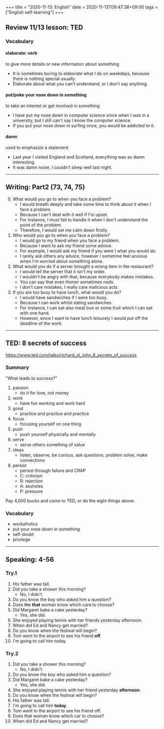 +++
title =  "2020-11-13: English"
date = 2020-11-13T09:47:38+09:00
tags = ["English self-learning"]
+++

## Review 11/13 lesson: TED

### Vocabulary

#### elaborate: verb
to give more details or new information about something

* It is sometimes boring to elaborate what I do on weekdays, because there is nothing special usually.
* Elaborate about what you can't understand, or I don't say anything.

#### put/poke your nose down in something
to take an interest or get involved in something

* I have put my nose down in computer science since when I was in a university,
    but I still can't say I know the computer science.
* If you put your nose down in surfing once, you would be addicted to it.

#### damn
used to emphasize a statement

* Last year I visited England and Scotland, everything was so damn interesting.
* It was damn noise, I couldn't sleep well last night.

- - -

## Writing: Part2 (73, 74, 75)

0. What would you go to when you face a problem?
    * I would breath deeply and take some time to think about it when I face a problem.
    * Because I can't deal with it well if I'm upset.
    * For instance, I must fail to handle it when I don't understand the point of the problem.
    * Therefore, I would set me calm down firstly.
73. Who would you go to when you face a problem?
    * I would go to my friend when you face a problem.
    * Because I want to ask my friend some advice.
    * For example, I would ask my friend if you were I what you would do.
    * I rarely ask others any advice, however I sometime feel anxious when I'm worried about something alone.
74. What would you do if a server brought a wrong item in the restaurant?
    * I would tell the server that it isn't my order.
    * I wouldn't be angry with that, because everybody makes mistakes.
    * You can say that even Homer sometimes nods.
    * I don't care mistakes, I really care malicious acts.
75. If you are too busy to have lunch, what would you do?
    * I would have sandwiches if I were too busy.
    * Because I can work whilst eating sandwiches.
    * For instance, I can eat also meat bun or some fruit which I can eat with one hand.
    * However, since I want to have lunch leisurely I would put off the deadline of the work.

- - -

## TED: 8 secrets of success

https://www.ted.com/talks/richard_st_john_8_secrets_of_success

### Summary

"What leads to success?"

1. passion
    - do it for love, not money
2. work
    - have fun working and work hard
3. good
    - practice and practice and practice
4. focus
    - focusing yourself on one thing
5. push
    - push yourself physically and mentally
6. serve
    - serve others something of value
7. ideas
    - listen, observe, be curious, ask questions, problem solve, make connections
8. persist
    - persist through failure and CRAP
    - C: criticism
    - R: rejection
    - A: assholes
    - P: pressure

Pay 4,000 bucks and come to TED, or do the eight things above.

### Vocabulary

* workafrolics
* put your nose down in something
* self-doubt
* privilege

- - -

## Speaking: 4-56

### Try.1

1. His father was tall.
2. Did you take a shower this morning?
    - No, I didn't.
3. Do you know the boy who asked him a question?
4. Does ~~the~~ **that** woman know which car~~s~~ to choose?
5. Did Margaret bake a cake yesterday?
    - Yes, she did.
6. She enjoyed playing tennis with her friends yesterday afternoon.
7. When did Ed and Nancy get married?
8. Do you know when the festival will begin?
9. Tom went to the airport to see his friend **off**.
10. I'm going to call him today.

### Try.2

1. Did you take a shower this morning?
    - No, I didn't.
2. Do you know the boy who asked him a question?
3. Did Margaret bake a cake yesterday?
    - Yes, she did.
4. She enjoyed playing tennis with her friend yesterday **afternoon**.
5. Do you know when the festival will begin?
6. His father was tall.
7. I'm going to call him **today**.
8. Tom went to the airport to see his friend off.
9. Does that woman know which car to choose?
10. When did Ed and Nancy get married?
